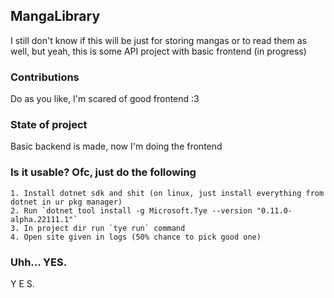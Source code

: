 ## MangaLibrary

I still don't know if this will be just for storing mangas or to read them as well, but yeah, this is some API project with basic frontend (in progress)

### Contributions

Do as you like, I'm scared of good frontend :3

### State of project

Basic backend is made, now I'm doing the frontend

### Is it usable? Ofc, just do the following
    1. Install dotnet sdk and shit (on linux, just install everything from dotnet in ur pkg manager)
    2. Run `dotnet tool install -g Microsoft.Tye --version "0.11.0-alpha.22111.1"`
    3. In project dir run `tye run` command
    4. Open site given in logs (50% chance to pick good one)

### Uhh... YES.
Y E S.